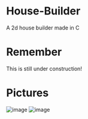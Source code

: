 # House-Builder
A 2d house builder made in C

# Remember
This is still under construction!

# Pictures

![image](https://user-images.githubusercontent.com/74015971/227724712-70f4dc5c-eacd-47d7-bc9e-e78e96c27061.png)
![image](https://user-images.githubusercontent.com/74015971/227724803-f961882e-5396-42d1-b557-2b463a068294.png)

